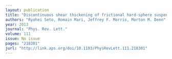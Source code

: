 ```yaml
---
layout: publication
title: "Discontinuous shear thickening of frictional hard-sphere suspensions"
authors: "Ryohei Seto, Romain Mari, Jeffrey F. Morris, Morton M. Denn"
year: 2013
journal: "Phys. Rev. Lett."
volume: 111
issue: No issue
pages: "218301"
jurl: "http://link.aps.org/doi/10.1103/PhysRevLett.111.218301"
---
```

